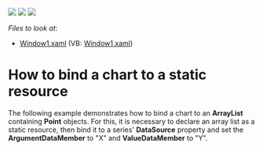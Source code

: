 <!-- default badges list -->
![](https://img.shields.io/endpoint?url=https://codecentral.devexpress.com/api/v1/VersionRange/128568648/21.1.5%2B)
[![](https://img.shields.io/badge/Open_in_DevExpress_Support_Center-FF7200?style=flat-square&logo=DevExpress&logoColor=white)](https://supportcenter.devexpress.com/ticket/details/E1261)
[![](https://img.shields.io/badge/📖_How_to_use_DevExpress_Examples-e9f6fc?style=flat-square)](https://docs.devexpress.com/GeneralInformation/403183)
<!-- default badges end -->
<!-- default file list -->
*Files to look at*:

* [Window1.xaml](./CS/Window1.xaml) (VB: [Window1.xaml](./VB/Window1.xaml))
<!-- default file list end -->
# How to bind a chart to a static resource


<p>The following example demonstrates how to bind a chart to an <strong>ArrayList</strong> containing <strong>Point</strong> objects. For this, it is necessary to declare an array list as a static resource, then bind it to a series' <strong>DataSource</strong> property and set the <strong>ArgumentDataMember</strong> to "X" and <strong>ValueDataMember</strong> to "Y".</p>

<br/>


